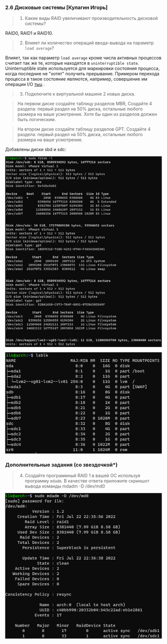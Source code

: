 ### 2.6 Дисковые системы [Кулагин Игорь]

>1. Какие виды RAID увеличивают производительность дисковой системы?

RAID0, RAID1 и RAID10.

>2. Влияет ли количество операций ввода-вывода на параметр ```load average```?

Влияет, так как параметр ```load average``` кроме числа активных процессов считает так же те, которые находятся в ```uninterruptible state```. Uninterruptible state используется для маркировки состояния процесса, когда последние не "хотят" получить прерывание. Примером перехода процесса в такое состояние являются, например, совершение им операции I/O [тыц](<https://www.brendangregg.com/blog/2017-08-08/linux-load-averages.html> "тыц") . 

>3. Подключите к виртуальной машине 2 новых диска.

>На первом диске создайте таблицу разделов MBR, Создайте 4 раздела: первый раздел на 50% диска, остальные любого размера на ваше усмотрение. Хотя бы один из разделов должен быть логическим.

>На втором диске создайте таблицу разделов GPT. Создайте 4 раздела: первый раздел на 50% диска, остальные любого размера на ваше усмотрение.

Добавлены диски sbd и sdc:

![2.6. Task #3.1](screenshots/2.6-3.1.png)

![2.6. Task #3.2](screenshots/2.6-3.2.png)


### Дополнительные задания (со звездочкой*)
>4. Создайте программный RAID 1 в вашей ОС используя программу ```mdadm```. В качестве ответа приложите скриншот вывода команды mdadm -D /dev/md0

![2.6. Task #4](screenshots/2.6-4.png)
